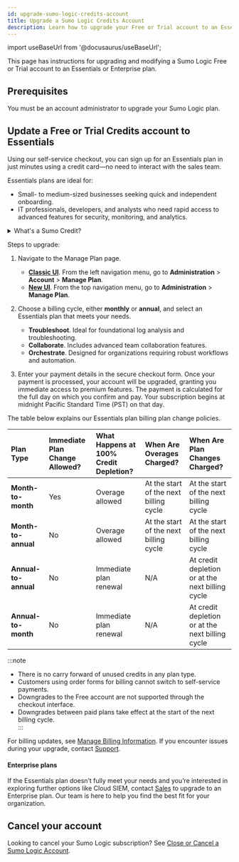 ```yaml
---
id: upgrade-sumo-logic-credits-account
title: Upgrade a Sumo Logic Credits Account
description: Learn how to upgrade your Free or Trial account to an Essentials plan.
---
```


import useBaseUrl from '@docusaurus/useBaseUrl';

This page has instructions for upgrading and modifying a Sumo Logic Free or Trial account to an Essentials or Enterprise plan.

## Prerequisites

You must be an account administrator to upgrade your Sumo Logic plan.

## Update a Free or Trial Credits account to Essentials

Using our self-service checkout, you can sign up for an Essentials plan in just minutes using a credit card—no need to interact with the sales team.

Essentials plans are ideal for:  
- Small- to medium-sized businesses seeking quick and independent onboarding.  
- IT professionals, developers, and analysts who need rapid access to advanced features for security, monitoring, and analytics.

<details>
<summary>What's a Sumo Credit?</summary>

Sumo Credit is a unit of measure used to flexibly pay for any products (e.g., logs, metrics, storage) within your plan. It allows you to allocate resources as needed, helping to avoid unnecessary waste.

</details>

Steps to upgrade:

1. Navigate to the Manage Plan page.
   * **[Classic UI](/docs/get-started/sumo-logic-ui-classic)**. From the left navigation menu, go to **Administration** > **Account** > **Manage Plan**.  
   * **[New UI](/docs/get-started/sumo-logic-ui)**. From the top navigation menu, go to **Administration** > **Manage Plan**.

1. Choose a billing cycle, either **monthly** or **annual**, and select an Essentials plan that meets your needs.
   * **Troubleshoot**. Ideal for foundational log analysis and troubleshooting.  
   * **Collaborate**. Includes advanced team collaboration features.  
   * **Orchestrate**. Designed for organizations requiring robust workflows and automation.

1. Enter your payment details in the secure checkout form. Once your payment is processed, your account will be upgraded, granting you immediate access to premium features. The payment is calculated for the full day on which you confirm and pay. Your subscription begins at midnight Pacific Standard Time (PST) on that day.

The table below explains our Essentials plan billing plan change policies.

| Plan Type           | Immediate Plan Change Allowed? | What Happens at 100% Credit Depletion? | When Are Overages Charged?            | When Are Plan Changes Charged?               |
|:--------------------------|:------------------------------------|:--------------------------------------------|:-------------------------------------------|:--------------------------------------------------|
| **Month-to-month**       | Yes                                | Overage allowed                            | At the start of the next billing cycle     | At the start of the next billing cycle           |
| **Month-to-annual**      | No                                 | Overage allowed                            | At the start of the next billing cycle     | At the start of the next billing cycle           |
| **Annual-to-annual**     | No                                 | Immediate plan renewal                     | N/A                                        | At credit depletion or at the next billing cycle |
| **Annual-to-month**      | No                                 | Immediate plan renewal                     | N/A                                        | At credit depletion or at the next billing cycle |

:::note  
- There is no carry forward of unused credits in any plan type.  
- Customers using order forms for billing cannot switch to self-service payments.  
- Downgrades to the Free account are not supported through the checkout interface.  
- Downgrades between paid plans take effect at the start of the next billing cycle.  
:::

For billing updates, see [Manage Billing Information](/docs/manage/manage-subscription/manage-billing-information). If you encounter issues during your upgrade, contact [Support](https://support.sumologic.com/support/s/).

#### Enterprise plans

If the Essentials plan doesn’t fully meet your needs and you’re interested in exploring further options like Cloud SIEM, contact [Sales](https://www.sumologic.com/contact-us/) to upgrade to an Enterprise plan. Our team is here to help you find the best fit for your organization.

## Cancel your account

Looking to cancel your Sumo Logic subscription? See [Close or Cancel a Sumo Logic Account](close-cancel-sumo-account.md).
